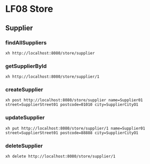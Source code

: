 # LF08 Store

## Supplier

### findAllSuppliers
```shell
xh http://localhost:8080/store/supplier
```

### getSupplierById
```shell
xh http://localhost:8080/store/supplier/1
```

### createSupplier
```shell
xh post http://localhost:8080/store/supplier name=Supplier01 street=SupplierStreet01 postcode=01010 city=SupplierCityO1
```

### updateSupplier
```shell
xh put http://localhost:8080/store/supplier/1 name=Supplier01 street=SupplierStreet01 postcode=88888 city=SupplierCityO1
```

### deleteSupplier
```shell
xh delete http://localhost:8080/store/supplier/1
```